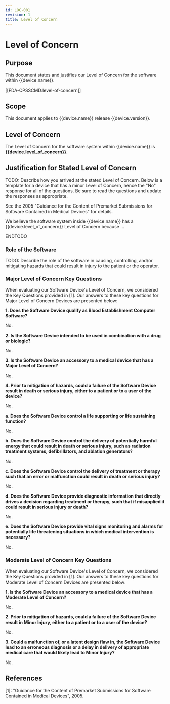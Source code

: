 ```yaml
---
id: LOC-001
revision: 1
title: Level of Concern
---
```


# Level of Concern

## Purpose

This document states and justifies our Level of Concern for the software within
{{device.name}}.

[[FDA-CPSSCMD:level-of-concern]]

## Scope

This document applies to {{device.name}} release {{device.version}}.

## Level of Concern

The Level of Concern for the software system within {{device.name}} is **{{device.level_of_concern}}**.

## Justification for Stated Level of Concern

TODO: Describe how you arrived at the stated Level of Concern. Below is a
template for a device that has a minor Level of Concern, hence the "No"
response for all of the questions. Be sure to read the questions and update the
responses as appropriate.

See the 2005 "Guidance for the Content of Premarket Submissions for Software
Contained in Medical Devices" for details.

We believe the software system inside {{device.name}} has a
{{device.level_of_concern}} Level of Concern because ...

ENDTODO

### Role of the Software

TODO: Describe the role of the software in causing, controlling, and/or
mitigating hazards that could result in injury to the patient or the operator.

### Major Level of Concern Key Questions

When evaluating our Software Device's Level of Concern, we considered the Key
Questions provided in [1]. Our answers to these key questions for Major Level
of Concern Devices are presented below:

**1. Does the Software Device qualify as Blood Establishment Computer Software?**

No.

**2. Is the Software Device intended to be used in combination with a drug or biologic?**

No.

**3. Is the Software Device an accessory to a medical device that has a Major Level of Concern?**

No.

**4. Prior to mitigation of hazards, could a failure of the Software Device result in death or serious injury, either to a patient or to a user of the device?**

No.

**a. Does the Software Device control a life supporting or life sustaining function?**

No.

**b. Does the Software Device control the delivery of potentially harmful energy that could result in death or serious injury, such as radiation treatment systems, defibrillators, and ablation generators?**

No.

**c. Does the Software Device control the delivery of treatment or therapy such that an error or malfunction could result in death or serious injury?**

No.

**d. Does the Software Device provide diagnostic information that directly drives a decision regarding treatment or therapy, such that if misapplied it could result in serious injury or death?**

No.

**e. Does the Software Device provide vital signs monitoring and alarms for potentially life threatening situations in which medical intervention is necessary?**

No.

### Moderate Level of Concern Key Questions

When evaluating our Software Device's Level of Concern, we considered the Key
Questions provided in [1]. Our answers to these key questions for Moderate
Level of Concern Devices are presented below:

**1. Is the Software Device an accessory to a medical device that has a Moderate Level of Concern?**

No.

**2. Prior to mitigation of hazards, could a failure of the Software Device result in Minor Injury, either to a patient or to a user of the device?**

No.

**3. Could a malfunction of, or a latent design flaw in, the Software Device lead to an erroneous diagnosis or a delay in delivery of appropriate medical care that would likely lead to Minor Injury?**

No.

## References

[1]: "Guidance for the Content of Premarket Submissions for Software Contained
    in Medical Devices", 2005.
